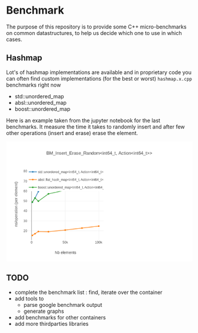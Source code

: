 # Benchmark

The purpose of this repository is to provide some C++ micro-benchmarks on common
datastructures, to help us decide which one to use in which cases.

## Hashmap

Lot's of hashmap implementations are available and in proprietary code you
can often find custom implementations (for the best or worst) `hashmap.x.cpp`
benchmarks right now
- std::unordered_map
- absl::unordered_map
- boost::unordered_map

Here is an example taken from the jupyter notebook for the last benchmarks. It measure
the time it takes to randomly insert and after few other operations (insert and erase)
erase the element.

![example](https://github.com/banche/benchmark/blob/master/insert_erase.png "Random Insert/Erase performances")

## TODO

- complete the benchmark list : find, iterate over the container
- add tools to
    - parse google benchmark output
    - generate graphs
- add benchmarks for other containers
- add more thirdparties libraries
